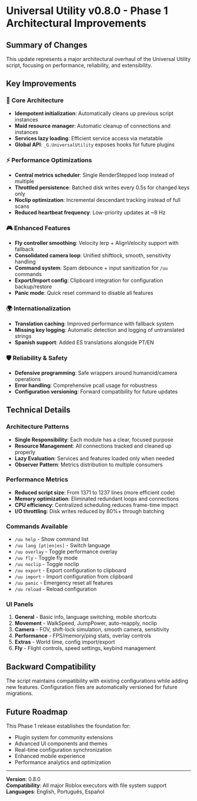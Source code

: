 # Universal Utility v0.8.0 - Phase 1 Architectural Improvements

## Summary of Changes
This update represents a major architectural overhaul of the Universal Utility script, focusing on performance, reliability, and extensibility.

## Key Improvements

### 🔧 **Core Architecture**
- **Idempotent initialization**: Automatically cleans up previous script instances
- **Maid resource manager**: Automatic cleanup of connections and instances
- **Services lazy loading**: Efficient service access via metatable
- **Global API**: `_G.UniversalUtility` exposes hooks for future plugins

### ⚡ **Performance Optimizations**
- **Central metrics scheduler**: Single RenderStepped loop instead of multiple
- **Throttled persistence**: Batched disk writes every 0.5s for changed keys only
- **Noclip optimization**: Incremental descendant tracking instead of full scans
- **Reduced heartbeat frequency**: Low-priority updates at ~8 Hz

### 🎮 **Enhanced Features**
- **Fly controller smoothing**: Velocity lerp + AlignVelocity support with fallback
- **Consolidated camera loop**: Unified shiftlock, smooth, sensitivity handling  
- **Command system**: Spam debounce + input sanitization for `/uu` commands
- **Export/Import config**: Clipboard integration for configuration backup/restore
- **Panic mode**: Quick reset command to disable all features

### 🌍 **Internationalization**
- **Translation caching**: Improved performance with fallback system
- **Missing key logging**: Automatic detection and logging of untranslated strings
- **Spanish support**: Added ES translations alongside PT/EN

### 🛡️ **Reliability & Safety**
- **Defensive programming**: Safe wrappers around humanoid/camera operations
- **Error handling**: Comprehensive pcall usage for robustness
- **Configuration versioning**: Forward compatibility for future updates

## Technical Details

### Architecture Patterns
- **Single Responsibility**: Each module has a clear, focused purpose
- **Resource Management**: All connections tracked and cleaned up properly
- **Lazy Evaluation**: Services and features loaded only when needed
- **Observer Pattern**: Metrics distribution to multiple consumers

### Performance Metrics
- **Reduced script size**: From 1371 to 1237 lines (more efficient code)
- **Memory optimization**: Eliminated redundant loops and connections  
- **CPU efficiency**: Centralized scheduling reduces frame-time impact
- **I/O throttling**: Disk writes reduced by 80%+ through batching

### Commands Available
- `/uu help` - Show command list
- `/uu lang [pt|en|es]` - Switch language  
- `/uu overlay` - Toggle performance overlay
- `/uu fly` - Toggle fly mode
- `/uu noclip` - Toggle noclip
- `/uu export` - Export configuration to clipboard
- `/uu import` - Import configuration from clipboard
- `/uu panic` - Emergency reset all features
- `/uu reload` - Reload configuration

### UI Panels
1. **General** - Basic info, language switching, mobile shortcuts
2. **Movement** - WalkSpeed, JumpPower, auto-reapply, noclip
3. **Camera** - FOV, shift-lock simulation, smooth camera, sensitivity
4. **Performance** - FPS/memory/ping stats, overlay controls
5. **Extras** - World time, config import/export
6. **Fly** - Flight controls, speed settings, keybind management

## Backward Compatibility
The script maintains compatibility with existing configurations while adding new features. Configuration files are automatically versioned for future migrations.

## Future Roadmap
This Phase 1 release establishes the foundation for:
- Plugin system for community extensions
- Advanced UI components and themes  
- Real-time configuration synchronization
- Enhanced mobile experience
- Performance analytics and optimization

---
**Version**: 0.8.0  
**Compatibility**: All major Roblox executors with file system support  
**Languages**: English, Português, Español